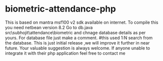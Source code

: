 # biometric-attendance-php
This is based on mantra msf100 v2 sdk available on internet.
To compile this you need netbean version 8.2
Go to db.java src\subhojit\attendance\biometric and chnage database details as per yours.
For database file just make a comment.
#this used 1:N search from the database.
This is just initial release ,we will improve it further in near future.
Your valuable suggestion is always welcome.
If anyone unable to integrate it with their php application feel free to contact me 
